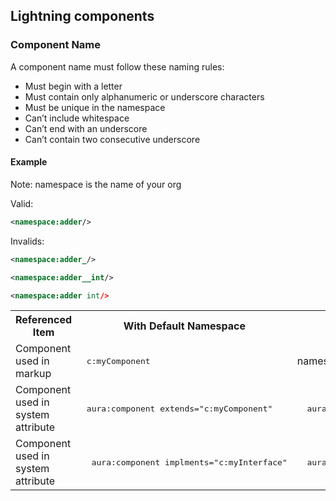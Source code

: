 ## Lightning components


### Component Name

A component name must follow these naming rules:

- Must begin with a letter
- Must contain only alphanumeric or underscore characters
- Must be unique in the namespace
- Can’t include whitespace
- Can’t end with an underscore
- Can’t contain two consecutive underscore

#### Example

Note: namespace is the name of your org


Valid:

```xml
<namespace:adder/>
```

Invalids:

```xml
<namespace:adder_/>

<namespace:adder__int/>

<namespace:adder int/>


```

<table>

 <tr>
   <th>Referenced Item</th>
   <th>With Default Namespace</th>
   <th>With Org Namespace</th>
 </tr>

 <tr>
   <td>Component used in markup	</td>
   <td><pre> c:myComponent</pre>  </td>
   <td> namespace:myComponent </pre></td>
 </tr>

 <tr>
   <td>Component used in system attribute	</td>
   <td> <pre> aura:component extends="c:myComponent" </pre></td>
    <td><pre>  aura:component extends="namespace:myComponent"</pre></td>
 </tr>

 <tr>
   <td>Component used in system attribute	</td>
   <td><pre>  aura:component implments="c:myInterface"</pre> </td>
    <td><pre>  aura:component implments="namespace:myInterface"</pre></td>
 </tr>

</table>
